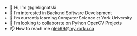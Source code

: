 - 👋 Hi, I’m @glebignatski
- 👀 I’m interested in Backend Software Development
- 🌱 I’m currently learning Computer Science at York University
- 💞️ I’m looking to collaborate on Python OpenCV Projects
- 📫 How to reach me gleb99@my.yorku.ca

<!---
glebignatski/glebignatski is a ✨ special ✨ repository because its `README.md` (this file) appears on your GitHub profile.
You can click the Preview link to take a look at your changes.
--->
